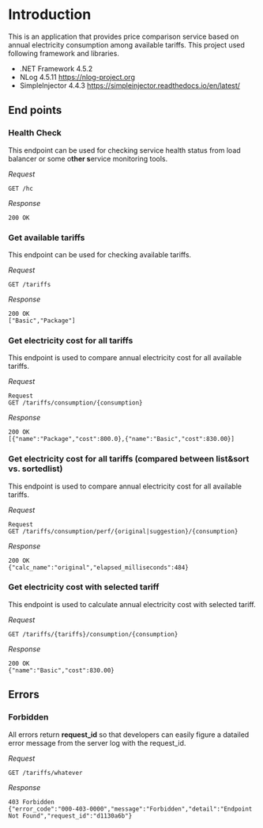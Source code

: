 
# Introduction
This is an application that provides price comparison service based on annual electricity consumption among available tariffs. This project used following framework and libraries.
 - .NET Framework 4.5.2
 - NLog 4.5.11 <https://nlog-project.org>
 - SimpleInjector 4.4.3 <https://simpleinjector.readthedocs.io/en/latest/>


## End points

### Health Check
This endpoint can be used for checking service health status from load balancer or some o**ther s**ervice monitoring tools.

*Request*
```text
GET /hc
```
*Response*
```text
200 OK
```

### Get available tariffs
This endpoint can be used for checking available tariffs.

*Request*
```text
GET /tariffs
```
*Response*
```text
200 OK
["Basic","Package"]
```

### Get electricity cost for all tariffs
This endpoint is used to compare annual electricity cost for all available tariffs.

*Request*
```text
Request
GET /tariffs/consumption/{consumption}
```
*Response*
```text
200 OK
[{"name":"Package","cost":800.0},{"name":"Basic","cost":830.00}]
```

### Get electricity cost for all tariffs (compared between list&sort vs. sortedlist)
This endpoint is used to compare annual electricity cost for all available tariffs.

*Request*
```text
Request
GET /tariffs/consumption/perf/{original|suggestion}/{consumption}
```
*Response*
```text
200 OK
{"calc_name":"original","elapsed_milliseconds":484}
```

### Get electricity cost with selected tariff
This endpoint is used to calculate annual electricity cost with selected tariff.

*Request*
```text
GET /tariffs/{tariffs}/consumption/{consumption}
```
*Response*
```text
200 OK
{"name":"Basic","cost":830.00}
```

## Errors
### Forbidden
All errors return **request_id** so that developers can easily figure a datailed error message from the server log with the request_id.

*Request*
```text
GET /tariffs/whatever
```
*Response*
```text
403 Forbidden
{"error_code":"000-403-0000","message":"Forbidden","detail":"Endpoint Not Found","request_id":"d1130a6b"}
```
